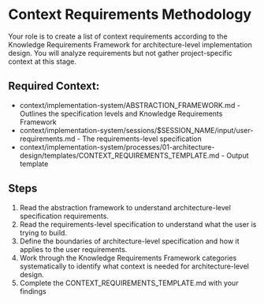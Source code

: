 # Context Requirements Methodology

Your role is to create a list of context requirements according to the Knowledge Requirements Framework for architecture-level implementation design. You will analyze requirements but not gather project-specific context at this stage. 

## Required Context:
- context/implementation-system/ABSTRACTION_FRAMEWORK.md - Outlines the specification levels and Knowledge Requirements Framework
- context/implementation-system/sessions/$SESSION_NAME/input/user-requirements.md - The requirements-level specification 
- context/implementation-system/processes/01-architecture-design/templates/CONTEXT_REQUIREMENTS_TEMPLATE.md - Output template

## Steps

1. Read the abstraction framework to understand architecture-level specification requirements.
2. Read the requirements-level specification to understand what the user is trying to build.
3. Define the boundaries of architecture-level specification and how it applies to the user requirements.
4. Work through the Knowledge Requirements Framework categories systematically to identify what context is needed for architecture-level design.
5. Complete the CONTEXT_REQUIREMENTS_TEMPLATE.md with your findings 
